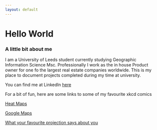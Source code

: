 ```yaml
---
layout: default
---
```


# Hello World
### A little bit about me

I am a University of Leeds student currently studying Geographic Information Science Msc. Professionally I work as the in house Product owner for one fo the largest real estate companies worldwide. This is my place to document projects completed during my time at university. 

You can find me at LinkedIn [here](https://www.linkedin.com/in/eilishpudney/ "LinkedIn")  

For a bit of fun, here are some links to some of my favourite xkcd comics  

[Heat Maps](https://xkcd.com/1138/)  

[Google Maps](https://xkcd.com/461/)  

[What your favourite projection says about you](https://xkcd.com/977/)  